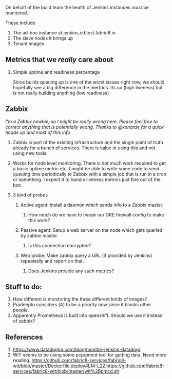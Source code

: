 On behalf of the build team the health of Jenkins instances must be monitored.

These include

1. The ad-hoc instance at jenkins.cd.test.fabric8.io
1. The slave nodes it brings up
1. Tenant images

## Metrics that we _really_ care about

1. Simple uptime and readiness percentage

   Since builds queuing up is one of the worst issues right now, we should
   hopefully see a big difference in the mertrics. Its up (high liveness) but is
   not really building anything (low readiness)

## Zabbix

_I'm a Zabbix newbie; so I might be really wrong here. Please feel free to
correct anything that is potentially wrong. Thanks to @konarde for a quick heads
up and most of this info_

1. Zabbix is part of the existing infrastructure and the single point of truth
   already for a bunch of services. There is value in using this and not using
   new tools.

2. Works for node level monitoring. There is not much work required to get a
   basic uptime metric etc. I might be able to write some code to send queuing
   time periodically to Zabbix with a simple job that is run in a cron or
   something. I expect it to handle liveness metrics just fine out of the box.

3. 3 kind of probes

    1. Active agent: Install a daemon which sends info to a Zabbix master.

        1. How much do we have to tweak our GKE firewall config to make this work?

    2. Passive agent: Setup a web server on the node which gets queried by zabbix master.

        1. Is this connection encrypted?

    3. Web probe: Make zabbix query a URL (if provided by Jenkins) repeatedly and
       report on that.

        1. Does Jenkins provide any such metrics?

## Stuff to do:

  1. How different is monitoring the three different kinds of images?
  2. Pradeepto considers (A) to be a priority now since it blocks other people.
  2. Apparently Prometheus is built into openshift. Should we use it instead of
     zabbix?

## References

1. https://www.datadoghq.com/blog/monitor-jenkins-datadog/
2. WIT seems to be using some pcp/pmcd tool for getting data. Need more reading.
   https://github.com/fabric8-services/fabric8-wit/blob/master/Dockerfile.deploy#L14-L22
   https://github.com/fabric8-services/fabric8-wit/blob/master/wit%2Bpmcd.sh
